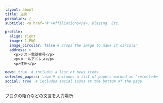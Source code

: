 ```yaml
---
layout: about
title: 主页
permalink: /
subtitle: <a href='#'>Affiliations</a>. Blazing. Etc.

profile:
  align: right
  image: 1.PNG
  image_circular: false # crops the image to make it circular
  address: >
    <p>テスト電話番号</p>
    <p>メールアドレス</p>
    <p>住所</p>

news: true  # includes a list of news items
selected_papers: true # includes a list of papers marked as "selected={true}"
social: true  # includes social icons at the bottom of the page
---
```

ブログの紹介などの文言を入力場所
